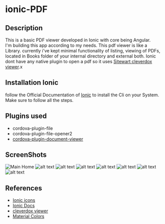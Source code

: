 # ionic-PDF

## Description
This is a basic PDF viewer developed in Ionic with core being Angular.<br>
I'm building this app according to my needs. This pdf viewer is like a Library. currently i've kept minimal functionality of listing, viewing of PDFs, located in Books folder of your internal directory and external both. Ionic dont have any native plugin to open a pdf so it uses [Sitewart cleverdox viewer](https://play.google.com/store/apps/details?id=de.sitewaerts.cleverdox.viewer).x

## Installation Ionic
follow the Official Documentation of [Ionic](https://ionicframework.com/docs/installation/cli) to install the Cli on your System. Make sure to follow all the steps.

## Plugins used
- cordova-plugin-file
- cordova-plugin-file-opener2
- [cordova-plugin-document-viewer](https://github.com/sitewaerts/cordova-plugin-document-viewer)

## ScreenShots
![Main Home](https://raw.githubusercontent.com/shivam1410/ionic-PDF/blob/master/src/assets/Screenshot_20200318-152719.jpg)
![alt text](https://raw.githubusercontent.com/shivam1410/ionic-PDF/master/src/assets/Screenshot_20200318-152733.jpg)
![alt text](https://raw.githubusercontent.com/shivam1410/ionic-PDF/master/src/assets/Screenshot_20200318-152738.jpg)
![alt text](https://raw.githubusercontent.com/shivam1410/ionic-PDF/master/src/assets/Screenshot_20200318-182206.jpg)
![alt text](https://raw.githubusercontent.com/shivam1410/ionic-PDF/master/src/assets/Screenshot_20200318-182212.jpg)
![alt text](https://raw.githubusercontent.com/shivam1410/ionic-PDF/master/src/assets/Screenshot_20200318-101604.jpg)
![alt text](https://raw.githubusercontent.com/shivam1410/ionic-PDF/master/src/assets/Screenshot_20200318-152825.jpg)
![alt text](https://raw.githubusercontent.com/shivam1410/ionic-PDF/master/src/assets/Screenshot_20200318-182224.jpg)

## References
- [Ionic icons](https://ionicframework.com/docs/v3/ionicons/)
- [Ionic Docs](https://ionicframework.com/docs/components)
- [cleverdox viewer](https://play.google.com/store/apps/details?id=de.sitewaerts.cleverdox.viewer)
- [Material Colors](https://material-ui.com/customization/color/)
